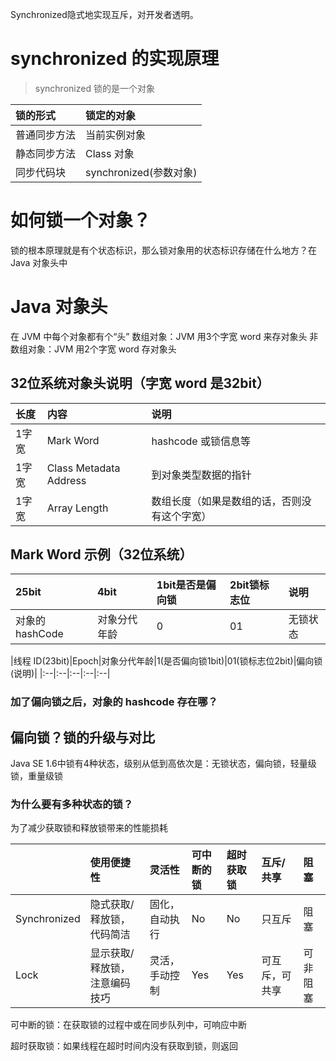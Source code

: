 Synchronized隐式地实现互斥，对开发者透明。
# synchronized 的实现原理
> synchronized 锁的是一个对象

| 锁的形式|锁定的对象|
|:--|:--|
|普通同步方法|当前实例对象|
|静态同步方法|Class 对象|
|同步代码块|synchronized(参数对象)|

# 如何锁一个对象？
锁的根本原理就是有个状态标识，那么锁对象用的状态标识存储在什么地方？在 Java 对象头中

# Java 对象头
在 JVM 中每个对象都有个“头”
数组对象：JVM 用3个字宽 word 来存对象头
非数组对象：JVM 用2个字宽 word 存对象头

## 32位系统对象头说明（字宽 word 是32bit）
|长度|内容|说明|
|:--|:--|:--|
|1字宽|Mark Word|hashcode 或锁信息等|
|1字宽|Class Metadata Address|到对象类型数据的指针|
|1字宽|Array Length|数组长度（如果是数组的话，否则没有这个字宽）|

## Mark Word 示例（32位系统）

|25bit|4bit|1bit是否是偏向锁|2bit锁标志位|说明|
|:--|:--|:--|:--|:--|
|对象的 hashCode|对象分代年龄|0|01|无锁状态|


|线程 ID(23bit)|Epoch|对象分代年龄|1(是否偏向锁1bit)|01(锁标志位2bit)|偏向锁(说明)|
|:--|:--|:--|:--|:--|

### 加了偏向锁之后，对象的 hashcode 存在哪？

## 偏向锁？锁的升级与对比
Java SE 1.6中锁有4种状态，级别从低到高依次是：无锁状态，偏向锁，轻量级锁，重量级锁

### 为什么要有多种状态的锁？
为了减少获取锁和释放锁带来的性能损耗



| | 使用便捷性 | 灵活性 | 可中断的锁 | 超时获取锁 | 互斥/共享 | 阻塞 |
| :--- | :--- | :--- | :--- | :--- | :--- | :--- |
| Synchronized | 隐式获取/释放锁，代码简洁 | 固化，自动执行 | No | No | 只互斥 | 阻塞 |
| Lock | 显示获取/释放锁，注意编码技巧 | 灵活，手动控制 | Yes | Yes | 可互斥，可共享 | 可非阻塞 |

可中断的锁：在获取锁的过程中或在同步队列中，可响应中断

超时获取锁：如果线程在超时时间内没有获取到锁，则返回